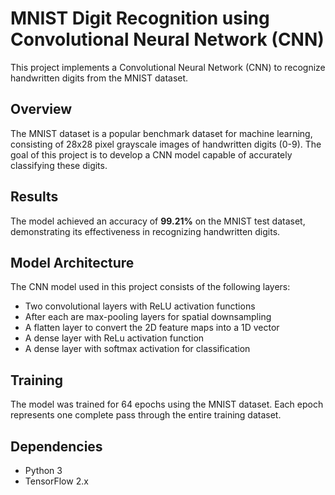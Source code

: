 # MNIST Digit Recognition using Convolutional Neural Network (CNN)

This project implements a Convolutional Neural Network (CNN) to recognize handwritten digits from the MNIST dataset.

## Overview

The MNIST dataset is a popular benchmark dataset for machine learning, consisting of 28x28 pixel grayscale images of handwritten digits (0-9). The goal of this project is to develop a CNN model capable of accurately classifying these digits.

## Results

The model achieved an accuracy of **99.21%** on the MNIST test dataset, demonstrating its effectiveness in recognizing handwritten digits.

## Model Architecture

The CNN model used in this project consists of the following layers:

- Two convolutional layers with ReLU activation functions
- After each are max-pooling layers for spatial downsampling
- A flatten layer to convert the 2D feature maps into a 1D vector
- A dense layer with ReLu activation function
- A dense layer with softmax activation for classification

## Training

The model was trained for 64 epochs using the MNIST dataset. Each epoch represents one complete pass through the entire training dataset.

## Dependencies

- Python 3
- TensorFlow 2.x
